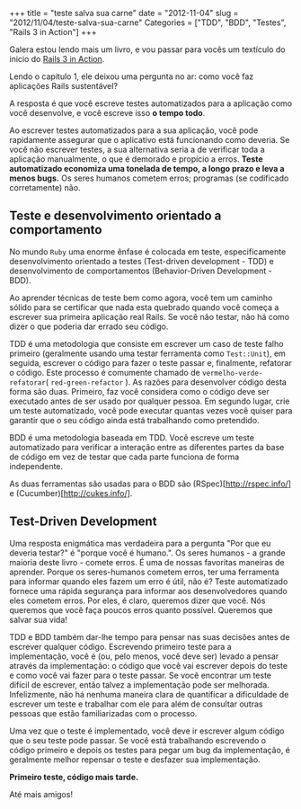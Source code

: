 +++
title = "teste salva sua carne"
date = "2012-11-04"
slug = "2012/11/04/teste-salva-sua-carne"
Categories = ["TDD", "BDD", "Testes", "Rails 3 in Action"]
+++
<!--more-->
Galera estou lendo mais um livro, e vou passar para vocês um textículo do inicio do [Rails 3 in Action](http://www.amazon.com/Rails-3-Action-Ryan-Bigg/dp/1935182277).

Lendo o capitulo 1, ele deixou uma pergunta no ar: como você faz aplicações Rails sustentável?

A resposta é que você escreve testes automatizados para a aplicação como você desenvolve, e você escreve isso **o tempo todo**.

Ao escrever testes automatizados para a sua aplicação, você pode rapidamente assegurar que o aplicativo está funcionando
como deveria. Se você não escrever testes, a sua alternativa seria a de verificar toda a aplicação manualmente, o que é
demorado e propício a erros. **Teste automatizado economiza uma tonelada de tempo, a longo prazo e leva a menos bugs.** Os
seres humanos cometem erros; programas (se codificado corretamente) não.

## Teste e desenvolvimento orientado a comportamento

No mundo `Ruby` uma enorme ênfase é colocada em teste, especificamente  desenvolvimento orientado a testes (Test-driven
 development - TDD) e desenvolvimento de comportamentos (Behavior-Driven Development - BDD).

Ao aprender técnicas de teste bem como agora, você tem um caminho sólido para se certificar que nada esta quebrado quando
você começa a escrever sua primeira aplicação real Rails. Se você não testar, não há como dizer o que poderia dar errado
seu código.

TDD é uma metodologia que consiste em escrever um caso de teste falho primeiro (geralmente usando uma testar ferramenta
como `Test::Unit`), em seguida, escrever o código para fazer o teste passar e, finalmente, refatorar o código. Este
processo é comumente chamado de `vermelho-verde-refatorar`( `red-green-refactor` ). As razões para desenvolver código desta
forma são duas. Primeiro, faz você considera como o código deve ser executado antes de ser usado por qualquer pessoa. Em
segundo lugar, crie um teste automatizado, você pode executar quantas vezes você quiser para garantir que o seu código ainda
está trabalhando como pretendido.

BDD é uma metodologia baseada em TDD. Você escreve um teste automatizado para verificar a interação entre as diferentes
partes da base de código em vez de testar que cada parte funciona de forma independente.

As duas ferramentas são usadas para o BDD são (RSpec)[http://rspec.info/] e (Cucumber)[http://cukes.info/].

## Test-Driven Development

Uma resposta enigmática mas verdadeira para a pergunta "Por que eu deveria testar?" é "porque você é humano.". Os seres
humanos - a grande maioria deste livro - comete erros. É uma de nossas favoritas maneiras de aprender. Porque os
seres-humanos cometem erros, ter uma ferramenta para informar quando eles fazem um erro é útil, não é? Teste automatizado
fornece uma rápida segurança para informar aos desenvolvedores quando eles cometem erros. Por eles, é claro, queremos dizer
que você. Nós queremos que você faça poucos erros quanto possível. Queremos que salvar sua vida!

TDD e BDD também dar-lhe tempo para pensar nas suas decisões antes de escrever qualquer código. Escrevendo primeiro teste
para a implementação, você é (ou, pelo menos, você deve ser) levado a pensar através da implementação: o código que você
vai escrever depois do teste e como você vai fazer para o teste passar. Se você encontrar um teste difícil de escrever,
então talvez a implementação pode ser melhorada. Infelizmente, não há nenhuma maneira clara de quantificar a dificuldade de
escrever um teste e trabalhar com ele para além de consultar outras pessoas que estão familiarizadas com o processo.

Uma vez que o teste é implementado, você deve ir escrever algum código que o seu teste pode passar. Se você está
trabalhando escrevendo o código primeiro e depois os testes para pegar um bug da implementação, é geralmente melhor
repensar o teste e desfazer sua implementação.

**Primeiro teste, código mais tarde.**

Até mais amigos!
